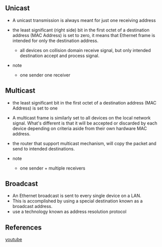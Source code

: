 ## Unicast
* A unicast transmission is always meant for just one receiving address
* the least significant (right side) bit in the first octet of a destination address (MAC Address) is set to zero, it means that Ethernet frame is intended for only the destination address.
  * all devices on collision domain receive signal, but only intended destination accept and process signal.

* note
  * one sender one receiver

## Multicast
* the least significant bit in the first octet of a destination address (MAC Address) is set to one
* A multicast frame is similarly set to all devices on the local network signal. What's different is that it will be accepted or discarded by each device depending on criteria aside from their own hardware MAC address.
* the router that support multicast mechanism, will copy the packet and send to intended destinations.


* note
  * one sender + multiple receivers


## Broadcast
* An Ethernet broadcast is sent to every single device on a LAN.
* This is accomplished by using a special destination known as a broadcast address.
* use a technology known as address resolution protocol


## References
[youtube](https://www.youtube.com/watch?v=Z6O__3UEltE)
